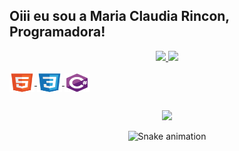 ## Oiii eu sou a Maria Claudia Rincon, Programadora!
<div align="center">
  <a href="https://github.com/mclaurincon">
  <img height="180em" src="https://github-readme-stats.vercel.app/api?username=mclaurincon&show_icons=true&theme=dracula&include_all_commits=true&count_private=true"/>
  <img height="180em" src="https://github-readme-stats.vercel.app/api/top-langs/?username=mclaurincon&layout=compact&langs_count=7&theme=dracula"/>
</div>
<div style="display: inline_block"><br> 
  <img align="center" alt="mclau-HTML" height="30" width="40" src="https://raw.githubusercontent.com/devicons/devicon/master/icons/html5/html5-original.svg">
  <img align="center" alt="mclau-CSS" height="30" width="40" src="https://raw.githubusercontent.com/devicons/devicon/master/icons/css3/css3-original.svg">
  <img align="center" alt="mclau-Csharp" height="30" width="40" src="https://raw.githubusercontent.com/devicons/devicon/master/icons/csharp/csharp-original.svg">
</div>
  
  ##
 
<div align="center"> 
 
  <a href="https://www.linkedin.com/in/maria-claudia-rincon" target="_blank"><img src="https://img.shields.io/badge/-LinkedIn-%230077B5?style=for-the-badge&logo=linkedin&logoColor=white" target="_blank"></a> 
 
  ![Snake animation](https://github.com/mclaurincon/mclaurincon/blob/output/github-contribution-grid-snake.svg)
 
</div>

